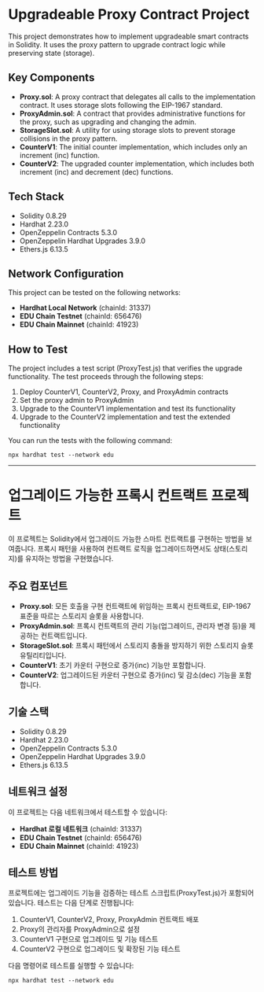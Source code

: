 # Upgradeable Proxy Contract Project

This project demonstrates how to implement upgradeable smart contracts in Solidity. It uses the proxy pattern to upgrade contract logic while preserving state (storage).

## Key Components

- **Proxy.sol**: A proxy contract that delegates all calls to the implementation contract. It uses storage slots following the EIP-1967 standard.
- **ProxyAdmin.sol**: A contract that provides administrative functions for the proxy, such as upgrading and changing the admin.
- **StorageSlot.sol**: A utility for using storage slots to prevent storage collisions in the proxy pattern.
- **CounterV1**: The initial counter implementation, which includes only an increment (inc) function.
- **CounterV2**: The upgraded counter implementation, which includes both increment (inc) and decrement (dec) functions.

## Tech Stack

- Solidity 0.8.29
- Hardhat 2.23.0
- OpenZeppelin Contracts 5.3.0
- OpenZeppelin Hardhat Upgrades 3.9.0
- Ethers.js 6.13.5

## Network Configuration

This project can be tested on the following networks:

- **Hardhat Local Network** (chainId: 31337)
- **EDU Chain Testnet** (chainId: 656476)
- **EDU Chain Mainnet** (chainId: 41923)

## How to Test

The project includes a test script (ProxyTest.js) that verifies the upgrade functionality. The test proceeds through the following steps:

1. Deploy CounterV1, CounterV2, Proxy, and ProxyAdmin contracts
2. Set the proxy admin to ProxyAdmin
3. Upgrade to the CounterV1 implementation and test its functionality
4. Upgrade to the CounterV2 implementation and test the extended functionality

You can run the tests with the following command:

```shell
npx hardhat test --network edu
```

---

# 업그레이드 가능한 프록시 컨트랙트 프로젝트

이 프로젝트는 Solidity에서 업그레이드 가능한 스마트 컨트랙트를 구현하는 방법을 보여줍니다. 프록시 패턴을 사용하여 컨트랙트 로직을 업그레이드하면서도 상태(스토리지)를 유지하는 방법을 구현했습니다.

## 주요 컴포넌트

- **Proxy.sol**: 모든 호출을 구현 컨트랙트에 위임하는 프록시 컨트랙트로, EIP-1967 표준을 따르는 스토리지 슬롯을 사용합니다.
- **ProxyAdmin.sol**: 프록시 컨트랙트의 관리 기능(업그레이드, 관리자 변경 등)을 제공하는 컨트랙트입니다.
- **StorageSlot.sol**: 프록시 패턴에서 스토리지 충돌을 방지하기 위한 스토리지 슬롯 유틸리티입니다.
- **CounterV1**: 초기 카운터 구현으로 증가(inc) 기능만 포함합니다.
- **CounterV2**: 업그레이드된 카운터 구현으로 증가(inc) 및 감소(dec) 기능을 포함합니다.

## 기술 스택

- Solidity 0.8.29
- Hardhat 2.23.0
- OpenZeppelin Contracts 5.3.0
- OpenZeppelin Hardhat Upgrades 3.9.0
- Ethers.js 6.13.5

## 네트워크 설정

이 프로젝트는 다음 네트워크에서 테스트할 수 있습니다:

- **Hardhat 로컬 네트워크** (chainId: 31337)
- **EDU Chain Testnet** (chainId: 656476)
- **EDU Chain Mainnet** (chainId: 41923)

## 테스트 방법

프로젝트에는 업그레이드 기능을 검증하는 테스트 스크립트(ProxyTest.js)가 포함되어 있습니다. 테스트는 다음 단계로 진행됩니다:

1. CounterV1, CounterV2, Proxy, ProxyAdmin 컨트랙트 배포
2. Proxy의 관리자를 ProxyAdmin으로 설정
3. CounterV1 구현으로 업그레이드 및 기능 테스트
4. CounterV2 구현으로 업그레이드 및 확장된 기능 테스트

다음 명령어로 테스트를 실행할 수 있습니다:

```shell
npx hardhat test --network edu
```
